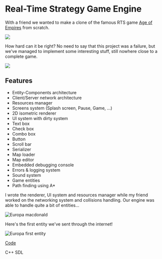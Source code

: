 # Real-Time Strategy Game Engine

With a friend we wanted to make a clone of the famous RTS game <a href="https://en.wikipedia.org/wiki/Age_of_Empires">Age of Empires</a> from scratch.

![]({{rootImages}}projects/europa/ageofempire.jpg)

How hard can it be right?
No need to say that this project was a failure, but we've managed to implement some interesting stuff, still nowhere close to a complete game.

![]({{rootImages}}projects/europa/europa-scene.png)

## Features
- Entity-Components architecture
- Client/Server network architecture
- Resources manager
- Screens system (Splash screen, Pause, Game, ...)
- 2D isometric renderer
- UI system with dirty system
- Text box
- Check box
- Combo box
- Button
- Scroll bar
- Serializer
- Map loader
- Map editor
- Embedded debugging console
- Errors &amp; logging system
- Sound system
- Game entities
- Path finding using A*

I wrote the renderer, UI system and resources manager while my friend worked on the networking system and collisions handling. Our engine was able to handle quite a bit of entities...

![Europa macdonald]({{rootImages}}projects/europa/europa-macdonald.png)

Here's the first entity we've sent through the internet!

![Europa first entity]({{rootImages}}projects/europa/europa-first-entity.png)

<p class="link-button">
    <a href="https://github.com/Nicolas82588/europa"><i class='bx bxl-github bx-sm'></i>Code</a>
</p>
<span class="tag">C++</span> <span class="tag">SDL</span>
